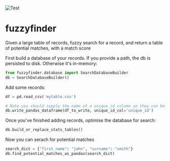 ![Test](https://github.com/moj-analytical-services/fuzzyfinder/workflows/Test/badge.svg)

# fuzzyfinder

Given a large table of records, fuzzy search for a record, and return a table of potential matches, with a match score


First build a database of your records.  If you provide a path, the db is persisted to disk.  Otherwise it's in-memory:
```python
from fuzzyfinder.database import SearchDatabaseBuilder
db = SearchDatabaseBuilder()
```

Add some records:

```python
df = pd.read_csv('mytable.csv')

# Note you should supply the name of a unique_id column so they can be uniquely identified later
db.write_pandas_dataframe(df_to_write, unique_id_col='unique_id')
```

Once you've finished adding records, optimise the database for search:


```python
db.build_or_replace_stats_tables()
```

Now you can serach for potential matches

```python
search_dict = {"first_name": "john", "surname": "smith"}
db.find_potential_matches_as_pandas(search_dict)

```

